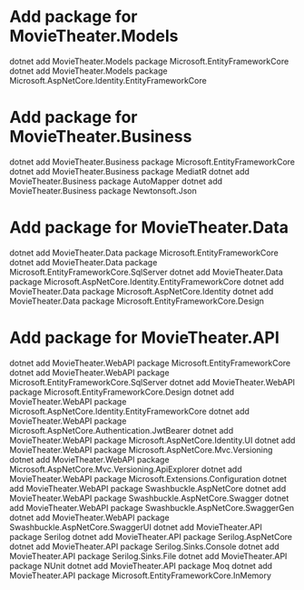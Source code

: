 # Add package for MovieTheater.Models
dotnet add MovieTheater.Models package Microsoft.EntityFrameworkCore
dotnet add MovieTheater.Models package Microsoft.AspNetCore.Identity.EntityFrameworkCore

# Add package for MovieTheater.Business
dotnet add MovieTheater.Business package Microsoft.EntityFrameworkCore
dotnet add MovieTheater.Business package MediatR
dotnet add MovieTheater.Business package AutoMapper
dotnet add MovieTheater.Business package Newtonsoft.Json

# Add package for MovieTheater.Data
dotnet add MovieTheater.Data package Microsoft.EntityFrameworkCore
dotnet add MovieTheater.Data package Microsoft.EntityFrameworkCore.SqlServer
dotnet add MovieTheater.Data package Microsoft.AspNetCore.Identity.EntityFrameworkCore
dotnet add MovieTheater.Data package Microsoft.AspNetCore.Identity
dotnet add MovieTheater.Data package Microsoft.EntityFrameworkCore.Design

# Add package for MovieTheater.API
dotnet add MovieTheater.WebAPI package Microsoft.EntityFrameworkCore
dotnet add MovieTheater.WebAPI package Microsoft.EntityFrameworkCore.SqlServer
dotnet add MovieTheater.WebAPI package Microsoft.EntityFrameworkCore.Design
dotnet add MovieTheater.WebAPI package Microsoft.AspNetCore.Identity.EntityFrameworkCore
dotnet add MovieTheater.WebAPI package Microsoft.AspNetCore.Authentication.JwtBearer
dotnet add MovieTheater.WebAPI package Microsoft.AspNetCore.Identity.UI
dotnet add MovieTheater.WebAPI package Microsoft.AspNetCore.Mvc.Versioning
dotnet add MovieTheater.WebAPI package Microsoft.AspNetCore.Mvc.Versioning.ApiExplorer
dotnet add MovieTheater.WebAPI package Microsoft.Extensions.Configuration
dotnet add MovieTheater.WebAPI package Swashbuckle.AspNetCore
dotnet add MovieTheater.WebAPI package Swashbuckle.AspNetCore.Swagger
dotnet add MovieTheater.WebAPI package Swashbuckle.AspNetCore.SwaggerGen
dotnet add MovieTheater.WebAPI package Swashbuckle.AspNetCore.SwaggerUI
dotnet add MovieTheater.API package Serilog
dotnet add MovieTheater.API package Serilog.AspNetCore
dotnet add MovieTheater.API package Serilog.Sinks.Console
dotnet add MovieTheater.API package Serilog.Sinks.File
dotnet add MovieTheater.API package NUnit
dotnet add MovieTheater.API package Moq
dotnet add MovieTheater.API package Microsoft.EntityFrameworkCore.InMemory



